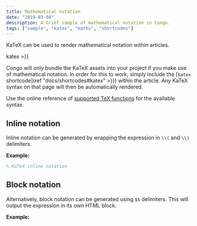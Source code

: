```yaml
---
title: Mathematical notation
date: "2019-03-08"
description: A brief sample of mathematical notation in Congo.
tags: ["sample", "katex", "maths", "shortcodes"]
---
```


KaTeX can be used to render mathematical notation within articles.


katex >}}

Congo will only bundle the KaTeX assets into your project if you make use of mathematical notation. In order for this to work, simply include the [`katex` shortcode](ref "docs/shortcodes#katex" >}}) within the article. Any KaTeX syntax on that page will then be automatically rendered.

Use the online reference of [supported TeX functions](https://katex.org/docs/supported.html) for the available syntax.

## Inline notation

Inline notation can be generated by wrapping the expression in `\\(` and `\\)` delimiters.

**Example:**

```tex
% KaTeX inline notation
```

## Block notation

Alternatively, block notation can be generated using `$$` delimiters. This will output the expression in its own HTML block.

**Example:**


